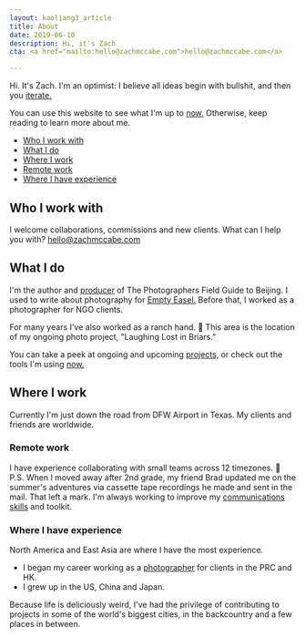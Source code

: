 ```yaml
---
layout: kaoliang3_article
title: About
date: 2019-06-10
description: Hi, it's Zach
cta: <a href="mailto:hello@zachmccabe.com">hello@zachmccabe.com</a>

---
```



Hi. It's Zach. I'm an optimist: I believe all ideas begin with bullshit, and then you [iterate.](https://www.zachmccabe.com/bullshit.html)

You can use this website to see what I'm up to [now.](https://www.zachmccabe.com/now.html) Otherwise, keep reading to learn more about me.



+ [Who I work with](https://www.zachmccabe.com/about.html#who-i-work-with)
+ [What I do](https://www.zachmccabe.com/about.html#what-i-do)
+ [Where I work](https://www.zachmccabe.com/about.html#where-i-work)
+ [Remote work](https://www.zachmccabe.com/about.html#remote-work)
+ [Where I have experience](https://www.zachmccabe.com/about.html#where-i-have-experience)




## Who I work with

I welcome collaborations, commissions and new clients. What can I help you with? [hello@zachmccabe.com](mailto:hello@zachmccabe.com)




## What I do

I'm the author and [producer](https://www.zachmccabe.com/beijing/how_the_book_got_made.html) of The Photographers Field Guide to Beijing. I used to write about photography for [Empty Easel.](https://www.google.com/search?q=site%3A+emptyeasel.com+zach+mccabe) Before that, I worked as a photographer for NGO clients.

For many years I've also worked as a ranch hand. 🍃 This area is the location of my ongoing photo project, "Laughing Lost in Briars."

You can take a peek at ongoing and upcoming [projects,](https://www.zachmccabe.com/now.html#ongoing-and-upcoming) or check out the tools I'm using [now.](https://www.zachmccabe.com/now.html#tools-im-using-now)




## Where I work

Currently I'm just down the road from DFW Airport in Texas. My clients and friends are worldwide.



### Remote work

I have experience collaborating with small teams across 12 timezones. 📮 P.S. When I moved away after 2nd grade, my friend Brad updated me on the summer's adventures via cassette tape recordings he made and sent in the mail. That left a mark. I'm always working to improve my [communications skills](https://www.zachmccabe.com/just_ask.html) and toolkit.



### Where I have experience

North America and East Asia are where I have the most experience.

  + I began my career working as a [photographer](https://www.zachmccabe.com/postcard.html) for clients in the PRC and HK.
  + I grew up in the US, China and Japan.

Because life is deliciously weird, I've had the privilege of contributing to projects in some of the world's biggest cities, in the backcountry and a few places in between.
